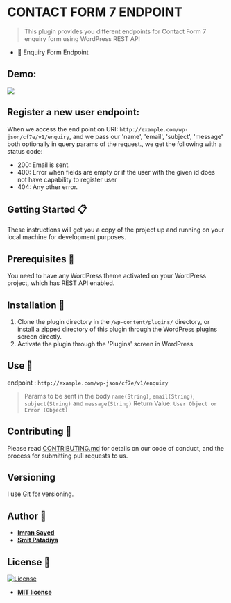 # CONTACT FORM 7 ENDPOINT

> This plugin provides you different endpoints for Contact Form 7 enquiry form using WordPress REST API

* :bust_in_silhouette: Enquiry Form Endpoint

## Demo:
![](demo.gif)

## Register a new user endpoint:

When we access the end point on URI: `http://example.com/wp-json/cf7e/v1/enquiry`,
and we pass our 'name', 'email', 'subject', 'message' both optionally in query params of the request., we get the following with a status code:
* 200: Email is sent.
* 400: Error when fields are empty or if the user with the given id does not have capability to register user
* 404: Any other error.

## Getting Started :clipboard:

These instructions will get you a copy of the project up and running on your local machine for development purposes.

## Prerequisites :door:

You need to have any WordPress theme activated on your WordPress project, which has REST API enabled.

## Installation :wrench:

1. Clone the plugin directory in the `/wp-content/plugins/` directory, or install a zipped directory of this plugin through the WordPress plugins screen directly.
2. Activate the plugin through the 'Plugins' screen in WordPress

## Use :ski:
endpoint : `http://example.com/wp-json/cf7e/v1/enquiry`

> Params to be sent in the body
`name(String)`, `email(String)`, `subject(String)` and `message(String)`
Return Value: `User Object or Error (Object)`

## Contributing :busts_in_silhouette:

Please read [CONTRIBUTING.md](https://gist.github.com/PurpleBooth/b24679402957c63ec426) for details on our code of conduct, and the process for submitting pull requests to us.

## Versioning

I use [Git](https://github.com/) for versioning. 

## Author :pencil:

* **[Imran Sayed](https://twitter.com/imranhsayed)**
* **[Smit Patadiya](https://twitter.com/smit_patadiya)**

## License :page_facing_up:

[![License](http://img.shields.io/:license-mit-blue.svg?style=flat-square)](http://badges.mit-license.org)

- **[MIT license](http://opensource.org/licenses/mit-license.php)**
